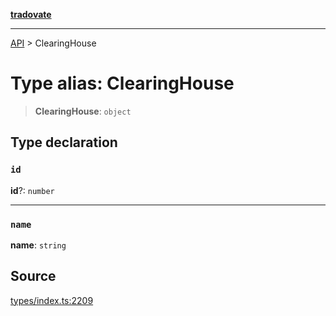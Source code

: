 [**tradovate**](../README.md)

***

[API](../API.md) > ClearingHouse

# Type alias: ClearingHouse

> **ClearingHouse**: `object`

## Type declaration

### `id`

**id**?: `number`

***

### `name`

**name**: `string`

## Source

[types/index.ts:2209](https://github.com/cgilly2fast/tradovate-typescript/blob/b1caea5/src/types/index.ts#L2209)
